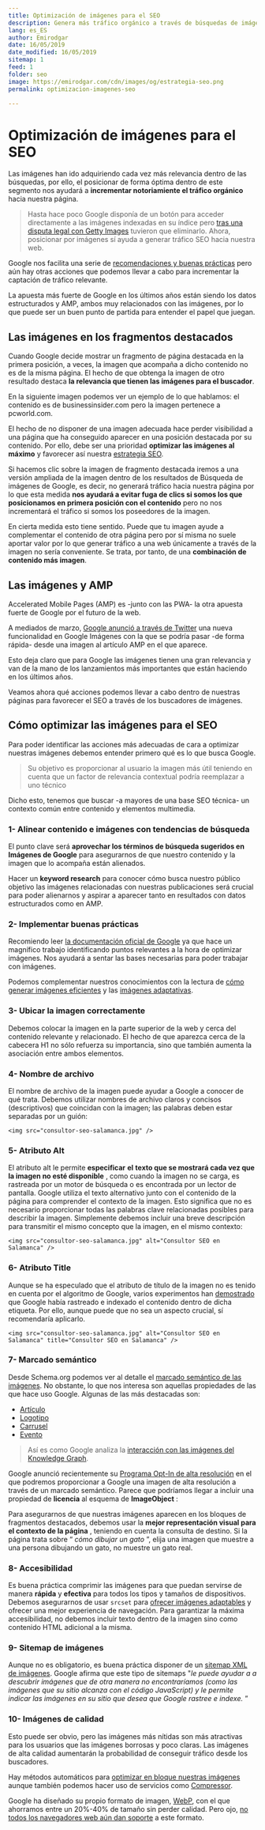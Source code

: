 ```yaml
---
title: Optimización de imágenes para el SEO
description: Genera más tráfico orgánico a través de búsquedas de imágenes y consigue mayor visibilidad en buscadores
lang: es_ES
author: Emirodgar
date: 16/05/2019
date_modified: 16/05/2019
sitemap: 1
feed: 1
folder: seo
image: https://emirodgar.com/cdn/images/og/estrategia-seo.png
permalink: optimizacion-imagenes-seo

---
```


# Optimización de imágenes para el SEO

Las imágenes han ido adquiriendo cada vez más relevancia dentro de las búsquedas, por ello, el posicionar de forma óptima dentro de este segmento nos ayudará a **incrementar notoriamiente el tráfico orgánico** hacia nuestra página.

> Hasta hace poco Google disponía de un botón para acceder directamente a las imágenes indexadas en su índice pero [tras una disputa legal con Getty Images](https://twitter.com/searchliaison/status/964226183180070912?ref_src=twsrc%5Etfw%7Ctwcamp%5Etweetembed%7Ctwterm%5E964226183180070912&ref_url=https%3A%2F%2Fwww.seroundtable.com%2Fgoogle-image-search-removes-features-25253.html) tuvieron que eliminarlo. Ahora, posicionar por imágenes sí ayuda a generar tráfico SEO hacia nuestra web.

Google nos facilita una serie de [recomendaciones y buenas prácticas](https://support.google.com/webmasters/answer/114016?hl=es) pero aún hay otras acciones que podemos llevar a cabo para incrementar la captación de tráfico relevante.

La apuesta más fuerte de Google en los últimos años están siendo los datos estructurados y AMP, ambos muy relacionados con las imágenes, por lo que puede ser un buen punto de partida para entender el papel que juegan.

## Las imágenes en los fragmentos destacados

Cuando Google decide mostrar un fragmento de página destacada en la primera posición, a veces, la imagen que acompaña a dicho contenido no es de la misma página. El hecho de que obtenga la imagen de otro resultado destaca **la relevancia que tienen las imágenes para el buscador**. 

En la siguiente imagen podemos ver un ejemplo de lo que hablamos: el contenido es de businessinsider.com pero la imagen pertenece a pcworld.com.

<amp-img alt="Ejemplo de resultado con contenido e imagen de páginas diferentes"
  src="https://i.imgur.com/JYBZsY9.png"
  width="650"
  height="361"
  layout="responsive">
</amp-img>

El hecho de no disponer de una imagen adecuada hace perder visibilidad a una página que ha conseguido aparecer en una posición destacada por su contenido. Por ello, debe ser una prioridad **optimizar las imágenes al máximo** y favorecer así nuestra [estrategia SEO](estrategia-seo).

Si hacemos clic sobre la imagen de fragmento destacada iremos a una versión ampliada de la imagen dentro de los resultados de Búsqueda de imágenes de Google, es decir, no generará tráfico hacia nuestra página por lo que esta medida **nos ayudará a evitar fuga de clics si somos los que posicionamos en primera posición con el contenido** pero no nos incrementará el tráfico si somos los poseedores de la imagen.

En cierta medida esto tiene sentido. Puede que tu imagen ayude a complementar el contenido de otra página pero por sí misma no suele aportar valor por lo que generar tráfico a una web únicamente a través de la imagen no sería conveniente. Se trata, por tanto, de una **combinación de contenido más imagen**.


## Las imágenes y AMP

Accelerated Mobile Pages (AMP) es -junto con las PWA- la otra apuesta fuerte de Google por el futuro de la web.

A mediados de marzo, [Google anunció a través de Twitter](https://twitter.com/IamJoseVarghese/status/1109404147508342784) una nueva funcionalidad en Google Imágenes con la que se podría pasar -de forma rápida- desde una imagen al artículo AMP en el que aparece.

<amp-img alt="Nueva funcionalidad Google AMP noticias imágenes"
  src="https://lh4.googleusercontent.com/S2gn-rMi3rLpBtHCwAZTUSNDoCwZYXuvCTJzGFpa_hJaMp5TuhSTSJvy01HA8R0KM05XQnxkEnxlOg-IX4dTastq8Fh--Ts2rlIdtndyAbqSlPlEZi-93YjjMhUk90fWHQ1BjGgj"
  width="640"
  height="978"
  layout="responsive">
</amp-img>

Esto deja claro que para Google las imágenes tienen una gran relevancia y van de la mano de los lanzamientos más importantes que están haciendo en los últimos años.

Veamos ahora qué acciones podemos llevar a cabo dentro de nuestras páginas para favorecer el SEO a través de los buscadores de imágenes.

## Cómo optimizar las imágenes para el SEO

Para poder identificar las acciones más adecuadas de cara a optimizar nuestras imágenes debemos entender primero qué es lo que busca Google. 

> Su objetivo es proporcionar al usuario la imagen más útil teniendo en cuenta que un factor de relevancia contextual podría reemplazar a uno técnico 

Dicho esto, tenemos que buscar -a mayores de una base SEO técnica- un contexto común entre contenido y elementos multimedia.

### 1- Alinear contenido e imágenes con tendencias de búsqueda

El punto clave será  **aprovechar los términos de búsqueda sugeridos en Imágenes de Google**  para asegurarnos de que nuestro contenido y la imagen que lo acompaña están alienados. 

Hacer un **keyword research** para conocer cómo busca nuestro público objetivo las imágenes relacionadas con nuestras publicaciones será crucial para poder alienarnos y aspirar a aparecer tanto en resultados con datos estructurados como en AMP.

### 2- Implementar buenas prácticas

Recomiendo leer  [la documentación oficial de Google](https://support.google.com/webmasters/answer/114016?hl=es)  ya que hace un magnífico trabajo  identificando puntos relevantes a la hora de optimizar imágenes. Nos ayudará a sentar las bases necesarias para poder trabajar con imágenes.

Podemos complementar nuestros conocimientos con la lectura de [cómo generar imágenes eficientes](https://developers.google.com/web/fundamentals/performance/optimizing-content-efficiency/image-optimization) y las [imágenes adaptativas](https://developers.google.com/web/fundamentals/design-and-ux/responsive/images).

### 3- Ubicar la imagen correctamente

Debemos colocar la imagen en la parte superior de la web y cerca del contenido relevante y relacionado.  El hecho de que aparezca cerca de la cabecera H1 no sólo refuerza su importancia, sino que también aumenta la asociación entre ambos elementos.

### 4- Nombre de archivo

El nombre de archivo de la imagen puede ayudar a Google a conocer de qué trata.  Debemos utilizar nombres de archivo claros y concisos (descriptivos) que coincidan con la imagen; las palabras deben estar separadas por un guión:

```
<img src="consultor-seo-salamanca.jpg" />
```  

### 5- Atributo Alt

El atributo alt le permite  **especificar**  **el**  **texto que se mostrará cada vez que la imagen no esté disponible**  , como cuando la imagen no se carga, es rastreada por un motor de búsqueda o es encontrada por un lector de pantalla.  Google utiliza el texto alternativo junto con el contenido de la página para comprender el contexto de la imagen.  Esto significa que no es necesario proporcionar todas las palabras clave relacionadas posibles para describir la imagen. Simplemente debemos incluir una breve descripción para transmitir el mismo concepto que la imagen, en el mismo contexto:  


```
<img src="consultor-seo-salamanca.jpg" alt="Consultor SEO en Salamanca" />
```  

### 6- Atributo Title

Aunque se ha especulado que el atributo de título de la imagen no es tenido en cuenta por el algoritmo de Google, varios experimentos han  [demostrado](https://www.seroundtable.com/google-does-index-rank-title-attribute-tag-in-images-21932.html)  que Google había rastreado e indexado el contenido dentro de dicha etiqueta.  Por ello, aunque puede que no sea un aspecto crucial, sí recomendaría aplicarlo.

```
<img src="consultor-seo-salamanca.jpg" alt="Consultor SEO en Salamanca" title="Consultor SEO en Salamanca" />
```  


### 7- Marcado semántico

Desde Schema.org podemos ver al detalle el [marcado semántico de las imágenes](https://schema.org/image). No obstante, lo que nos interesa son aquellas propiedades de las que hace uso Google. Algunas de las más destacadas son:

- [Artículo](https://developers.google.com/search/docs/data-types/article)
- [Logotipo](https://developers.google.com/search/docs/data-types/logo)
- [Carrusel](https://developers.google.com/search/docs/guides/mark-up-listings)
- [Evento](https://developers.google.com/search/docs/data-types/event)

> Así es como Google analiza la [interacción con las imágenes del Knowledge Graph](http://www.clairecarlilemarketing.com/blog/how-google-treats-see-photos-in-the-local-knowledge-panel/).

Google anunció recientemente su [Programa Opt-In de alta resolución](https://searchengineland.com/google-to-add-support-for-higher-quality-images-in-search-swipe-up-images-3d-images-316706)  en el que podremos proporcionar a Google una imagen de alta resolución a través de un marcado semántico.  Parece que podríamos llegar a incluir una propiedad de  **licencia**  al esquema de  **ImageObject**  :


<amp-img alt="Google imágenes licencia"  src="https://lh4.googleusercontent.com/FtmIC_bil_ZiL1YJlxO0qhUJYSkUNe5uYSVeLZ-2qniHiNUsxDQv9bFz-i-YgL-lN-S7aEb-gvEIthGIfSTW64mUFR9cXOPcul0w4s0lXmDvjkdzyRNSg-Rc_x5PXOd7omAL-_QA"
  width="800"
  height="377"
  layout="responsive">
</amp-img>

Para asegurarnos de que nuestras imágenes aparecen en los bloques de fragmentos destacados, debemos usar la  **mejor representación visual para el contexto de la página**  , teniendo en cuenta la consulta de destino.  Si la página trata sobre “  _cómo dibujar un gato_  ”, elija una imagen que muestre a una persona dibujando un gato, no muestre un gato real.

### 8- Accesibilidad

Es buena práctica comprimir las imágenes para que puedan servirse de manera  **rápida**  y  **efectiva**  para todos los tipos y tamaños de dispositivos. Debemos asegurarnos de usar  ```srcset``` para [ofrecer imágenes adaptables](https://developer.mozilla.org/es/docs/Learn/HTML/Multimedia_and_embedding/Responsive_images) y ofrecer una mejor experiencia de navegación.  Para garantizar la máxima accesibilidad, no debemos incluir texto dentro de la imagen sino como contenido HTML adicional a la misma.  

### 9- Sitemap de imágenes

Aunque no es obligatorio, es buena práctica disponer de un [sitemap XML de imágenes](https://support.google.com/webmasters/answer/178636).  Google afirma que este tipo de sitemaps "*le puede ayudar a a descubrir imágenes que de otra manera no encontraríamos (como las imágenes que su sitio alcanza con el código JavaScript) y le permite indicar las imágenes en su sitio que desea que Google rastree e indexe.* ”


### 10- Imágenes de calidad

Esto puede ser obvio, pero las imágenes más nítidas son más atractivas para los usuarios que las imágenes borrosas y poco claras.  Las imágenes de alta calidad aumentarán la probabilidad de conseguir tráfico desde los buscadores.

Hay métodos automáticos para [optimizar en bloque nuestras imágenes](https://developers.google.com/web/fundamentals/performance/optimizing-content-efficiency/automating-image-optimization/) aunque también podemos hacer uso de servicios como [Compressor](https://compressor.io/compress).

Google ha diseñado su propio formato de imagen, [WebP](https://developers.google.com/speed/webp/), con el que ahorramos entre un 20%-40% de tamaño sin perder calidad. Pero ojo, [no todos los navegadores web aún dan soporte](https://caniuse.com/#feat=webp) a este formato.



<!--stackedit_data:
eyJoaXN0b3J5IjpbMjcyMjMyMTU4XX0=
-->